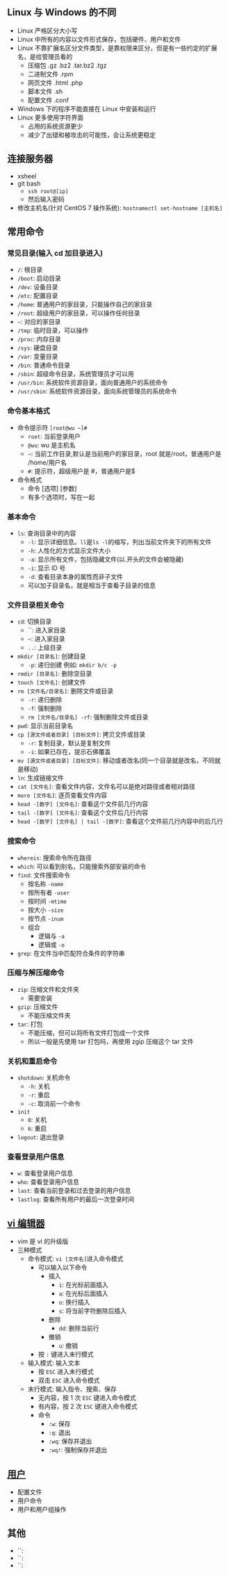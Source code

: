 ## Linux 与 Windows 的不同

- Linux 严格区分大小写
- Linux 中所有的内容以文件形式保存，包括硬件、用户和文件
- Linux 不靠扩展名区分文件类型，是靠权限来区分，但是有一些约定的扩展名，是给管理员看的
  - 压缩包 .gz .bz2 .tar.bz2 .tgz
  - 二进制文件 .rpm
  - 网页文件 .html .php
  - 脚本文件 .sh
  - 配置文件 .conf
- Windows 下的程序不能直接在 Linux 中安装和运行
- Linux 更多使用字符界面
  - 占用的系统资源更少
  - 减少了出错和被攻击的可能性，会让系统更稳定

## 连接服务器

- xsheel
- git bash
  - `ssh root@[ip]`
  - 然后输入密码
- 修改主机名(针对 CentOS 7 操作系统): `hostnamectl set-hostname [主机名]`

## 常用命令

### 常见目录(输入 cd 加目录进入)

- `/`: 根目录
- `/boot`: 启动目录
- `/dev`: 设备目录
- `/etc`: 配置目录
- `/home`: 普通用户的家目录，只能操作自己的家目录
- `/root`: 超级用户的家目录，可以操作任何目录
- `~`: 对应的家目录
- `/tmp`: 临时目录，可以操作
- `/proc`: 内存目录
- `/sys`: 硬盘目录
- `/var`: 变量目录
- `/bin`: 普通命令目录
- `/sbin`: 超级命令目录，系统管理员才可以用
- `/usr/bin`: 系统软件资源目录，面向普通用户的系统命令
- `/usr/sbin`: 系统软件资源目录，面向系统管理员的系统命令

### 命令基本格式

- 命令提示符 `[root@wu ~]#`
  - `root`: 当前登录用户
  - `@wu`: wu 是主机名
  - `~`: 当前工作目录,默认是当前用户的家目录，root 就是/root，普通用户是 /home/用户名
  - `#`: 提示符，超级用户是 #，普通用户是$
- 命令格式
  - 命令 [选项] [参数]
  - 有多个选项时，写在一起

### 基本命令

- `ls`: 查询目录中的内容
  - `-l`: 显示详细信息。`ll`是`ls -l`的缩写，列出当前文件夹下的所有文件
  - `-h`: 人性化的方式显示文件大小
  - `-a`: 显示所有文件，包括隐藏文件(以.开头的文件会被隐藏)
  - `-i`: 显示 ID 号
  - `-d`: 查看目录本身的属性而非子文件
  - 可以加子目录名，就是相当于查看子目录的信息

### 文件目录相关命令

- `cd`: 切换目录
  - ``: 进入家目录
  - `~`: 进入家目录
  - `..`: 上级目录
- `mkdir [目录名]`: 创建目录
  - `-p`: 递归创建 例如: `mkdir b/c -p`
- `rmdir [目录名]`: 删除空目录
- `touch [文件名]`: 创建文件
- `rm [文件名/目录名]`: 删除文件或目录
  - `-r`: 递归删除
  - `-f`: 强制删除
  - `rm [文件名/目录名] -rf`: 强制删除文件或目录
- `pwd`: 显示当前目录名
- `cp [源文件或者目录] [目标文件]`: 拷贝文件或目录
  - `-r`: 复制目录，默认是复制文件
  - `-i`: 如果已存在，提示石佛覆盖
- `mv [源文件或者目录] [目标文件]`: 移动或者改名(同一个目录就是改名，不同就是移动)
- `ln`: 生成链接文件
- `cat [文件名]`: 查看文件内容，文件名可以是绝对路径或者相对路径
- `more [文件名]`: 逐页查看文件内容
- `head -[数字] [文件名]`: 查看这个文件前几行内容
- `tail -[数字] [文件名]`: 查看这个文件后几行内容
- `head -[数字] [文件名] | tail -[数字]`: 查看这个文件前几行内容中的后几行

### 搜索命令

- `whereis`: 搜索命令所在路径
- `which`: 可以看到别名，只能搜索外部安装的命令
- `find`: 文件搜索命令
  - 按名称 `-name`
  - 按所有者 `-user`
  - 按时间 `-mtime`
  - 按大小 `-size`
  - 按节点 `-inum`
  - 组合
    - 逻辑与 `-a`
    - 逻辑或 `-o`
- `grep`: 在文件当中匹配符合条件的字符串

### 压缩与解压缩命令

- `zip`: 压缩文件和文件夹
  - 需要安装
- `gzip`: 压缩文件
  - 不能压缩文件夹
- `tar`: 打包
  - 不能压缩，但可以将所有文件打包成一个文件
  - 所以一般是先使用 tar 打包吗，再使用 zgip 压缩这个 tar 文件

### 关机和重启命令

- `shutdown`: 关机命令
  - `-h`: 关机
  - `-r`: 重启
  - `-c`: 取消前一个命令
- `init`
  - `0`: 关机
  - `6`: 重启
- `logout`: 退出登录

### 查看登录用户信息

- `w`: 查看登录用户信息
- `who`: 查看登录用户信息
- `last`: 查看当前登录和过去登录的用户信息
- `lastlog`: 查看所有用户的最后一次登录时间

## [vi 编辑器](https://static.zhufengpeixun.com/grow/html/125.2.linux-vi.html)

- vim 是 vi 的升级版
- 三种模式
  - 命令模式: `vi [文件名]`进入命令模式
    - 可以输入以下命令
      - 插入
        - `i`: 在光标前面插入
        - `a`: 在光标后面插入
        - `o`: 换行插入
        - `s`: 将当前字符删除后插入
      - 删除
        - `dd`: 删除当前行
      - 撤销
        - `u`: 撤销
    - 按 `:` 键进入末行模式
  - 输入模式: 输入文本
    - 按 `ESC` 进入末行模式
    - 双击 `ESC` 进入命令模式
  - 末行模式: 输入指令、搜索、保存
    - 无内容，按 1 次 `ESC` 键进入命令模式
    - 有内容，按 2 次 `ESC` 键进入命令模式
    - 命令
      - `:w`: 保存
      - `:q`: 退出
      - `:wq`: 保存并退出
      - `:wq!`: 强制保存并退出

## [用户](https://static.zhufengpeixun.com/grow/html/125.3.linux-user.html)

- 配置文件
- 用户命令
- 用户和用户组操作

## 其他

- ``:
- ``:
- ``:
